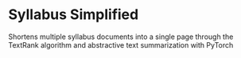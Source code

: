 # Syllabus Simplified
Shortens multiple syllabus documents into a single page through the TextRank algorithm and abstractive text summarization with PyTorch
